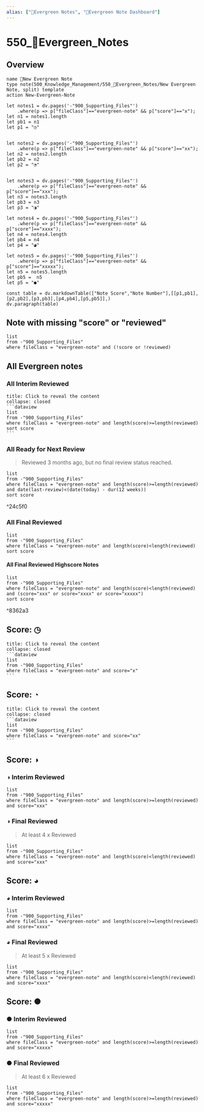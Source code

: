 ```yaml
---
alias: ["🌲Evergreen Notes", "🌲Evergreen Note Dashboard"]
---
```


# 550_🌲Evergreen_Notes
## Overview
```button
name 🌲New Evergreen Note
type note(500_Knowledge_Management/550_🌲Evergreen_Notes/New Evergreen Note, split) template
action New-Evergreen-Note
```
~~~dataviewjs
let notes1 = dv.pages('-"900_Supporting_Files"')
	.where(p => p["fileClass"]=="evergreen-note" && p["score"]=="x");
let n1 = notes1.length
let pb1 = n1
let p1 = "◷"


let notes2 = dv.pages('-"900_Supporting_Files"')
	.where(p => p["fileClass"]=="evergreen-note" && p["score"]=="xx");
let n2 = notes2.length
let pb2 = n2
let p2 = "◔"


let notes3 = dv.pages('-"900_Supporting_Files"')
	.where(p => p["fileClass"]=="evergreen-note" && p["score"]=="xxx");
let n3 = notes3.length
let pb3 = n3
let p3 = "◑"

let notes4 = dv.pages('-"900_Supporting_Files"')
	.where(p => p["fileClass"]=="evergreen-note" && p["score"]=="xxxx");
let n4 = notes4.length
let pb4 = n4
let p4 = "◕"

let notes5 = dv.pages('-"900_Supporting_Files"')
	.where(p => p["fileClass"]=="evergreen-note" && p["score"]=="xxxxx");
let n5 = notes5.length
let pb5 =  n5
let p5 = "●"

const table = dv.markdownTable(["Note Score","Note Number"],[[p1,pb1],[p2,pb2],[p3,pb3],[p4,pb4],[p5,pb5]],)
dv.paragraph(table)
~~~

## Note with missing "score" or "reviewed"
```dataview
list
from -"900_Supporting_Files"
where fileClass = "evergreen-note" and (!score or !reviewed)
```
## All Evergreen notes
### All Interim Reviewed
~~~ad-note
title: Click to reveal the content
collapse: closed
```dataview
list
from -"900_Supporting_Files"
where fileClass = "evergreen-note" and length(score)>=length(reviewed)
sort score
```
~~~

### All Ready for Next Review
> Reviewed 3 months ago, but no final review status reached.
~~~dataview
list
from -"900_Supporting_Files"
where fileClass = "evergreen-note" and length(score)>=length(reviewed) and date(last-review)<(date(today) - dur(12 weeks))
sort score
~~~

^24c5f0

### All Final Reviewed
~~~dataview
list
from -"900_Supporting_Files"
where fileClass = "evergreen-note" and length(score)<length(reviewed)
sort score
~~~
#### All Final Reviewed Highscore Notes
~~~dataview
list
from -"900_Supporting_Files"
where fileClass = "evergreen-note" and length(score)<length(reviewed) and (score="xxx" or score="xxxx" or score="xxxxx")
sort score
~~~

^8362a3

## Score: ◷ 
~~~ad-note
title: Click to reveal the content
collapse: closed
```dataview
list 
from -"900_Supporting_Files"
where fileClass = "evergreen-note" and score="x" 
```
~~~
## Score: ◔
~~~ad-note
title: Click to reveal the content
collapse: closed
```dataview
list 
from -"900_Supporting_Files"
where fileClass = "evergreen-note" and score="xx" 
```
~~~
## Score: ◑ 
### ◑ Interim Reviewed
```dataview
list 
from -"900_Supporting_Files"
where fileClass = "evergreen-note" and length(score)>=length(reviewed) and score="xxx"
```
### ◑ Final Reviewed
> At least 4 x Reviewed
```dataview
list 
from -"900_Supporting_Files"
where fileClass = "evergreen-note" and length(score)<length(reviewed) and score="xxx"
```

## Score: ◕
### ◕ Interim Reviewed
```dataview
list 
from -"900_Supporting_Files"
where fileClass = "evergreen-note" and length(score)>=length(reviewed) and score="xxxx"
```
### ◕ Final Reviewed
> At least 5 x Reviewed
```dataview
list 
from -"900_Supporting_Files"
where fileClass = "evergreen-note" and length(score)<length(reviewed) and score="xxxx"
```

## Score: ●
### ● Interim Reviewed
```dataview
list 
from -"900_Supporting_Files"
where fileClass = "evergreen-note" and length(score)>=length(reviewed) and score="xxxxx"
```

### ● Final Reviewed
> At least 6 x Reviewed
```dataview
list 
from -"900_Supporting_Files"
where fileClass = "evergreen-note" and length(score)>=length(reviewed) and score="xxxxx"
```